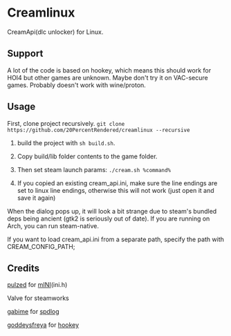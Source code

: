 # Creamlinux
CreamApi(dlc unlocker) for Linux.

## Support
A lot of the code is based on hookey, which means this should work for HOI4 but other games are unknown. Maybe don't try it on VAC-secure games. Probably doesn't work with wine/proton.

## Usage
First, clone project recursively. 
`git clone https://github.com/20PercentRendered/creamlinux --recursive`
1. build the project with `sh build.sh`.

2. Copy build/lib folder contents to the game folder.
3. Then set steam launch params: `./cream.sh %command%`
4. If you copied an existing cream_api.ini, make sure the line endings are set to linux line endings, otherwise this will not work (just open it and save it again)

When the dialog pops up, it will look a bit strange due to steam's bundled deps being ancient (gtk2 is seriously out of date). If you are running on Arch, you can run steam-native.


If you want to load cream_api.ini from a separate path, specify the path with CREAM_CONFIG_PATH;

## Credits
[pulzed](https://github.com/pulzed) for [mINI](https://github.com/pulzed/mINI)(ini.h)

Valve for steamworks

[gabime](https://github.com/gabime) for [spdlog](https://github.com/gabime/spdlog)

[goddeysfreya](https://github.com/goddessfreya) for [hookey](https://github.com/goddessfreya/hookey)

